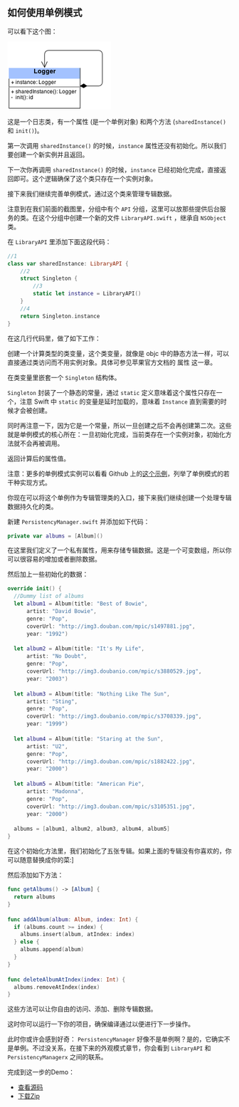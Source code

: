 ## 如何使用单例模式

可以看下这个图：

![](../images/singleton1.png)

这是一个日志类，有一个属性 (是一个单例对象) 和两个方法 (`sharedInstance()` 和 `init()`)。

第一次调用 `sharedInstance()` 的时候，`instance` 属性还没有初始化。所以我们要创建一个新实例并且返回。

下一次你再调用 `sharedInstance()` 的时候，`instance` 已经初始化完成，直接返回即可。这个逻辑确保了这个类只存在一个实例对象。

接下来我们继续完善单例模式，通过这个类来管理专辑数据。

注意到在我们前面的截图里，分组中有个 `API` 分组，这里可以放那些提供后台服务的类。在这个分组中创建一个新的文件 `LibraryAPI.swift` ，继承自 `NSObject` 类。

在 `LibraryAPI` 里添加下面这段代码：

```swift
//1
class var sharedInstance: LibraryAPI {
    //2
    struct Singleton {
        //3
        static let instance = LibraryAPI()
    }
    //4
    return Singleton.instance
}
```

在这几行代码里，做了如下工作：

创建一个计算类型的类变量，这个类变量，就像是 objc 中的静态方法一样，可以直接通过类访问而不用实例对象。具体可参见苹果官方文档的 属性 这一章。

在类变量里嵌套一个 `Singleton` 结构体。

`Singleton` 封装了一个静态的常量，通过 `static` 定义意味着这个属性只存在一个，注意 Swift 中 `static` 的变量是延时加载的，意味着 `Instance` 直到需要的时候才会被创建。

同时再注意一下，因为它是一个常量，所以一旦创建之后不会再创建第二次。这些就是单例模式的核心所在：一旦初始化完成，当前类存在一个实例对象，初始化方法就不会再被调用。

返回计算后的属性值。

注意：更多的单例模式实例可以看看 Github 上的[这个示例](https://github.com/hpique/SwiftSingleton)，列举了单例模式的若干种实现方式。

你现在可以将这个单例作为专辑管理类的入口，接下来我们继续创建一个处理专辑数据持久化的类。

新建 `PersistencyManager.swift` 并添加如下代码：

```swift
private var albums = [Album]()
```

在这里我们定义了一个私有属性，用来存储专辑数据。这是一个可变数组，所以你可以很容易的增加或者删除数据。

然后加上一些初始化的数据：

```swift
override init() {
  //Dummy list of albums
  let album1 = Album(title: "Best of Bowie",
      artist: "David Bowie",
      genre: "Pop",
      coverUrl: "http://img3.douban.com/mpic/s1497881.jpg",
      year: "1992")
        
  let album2 = Album(title: "It's My Life",
      artist: "No Doubt",
      genre: "Pop",
      coverUrl: "http://img3.doubanio.com/mpic/s3880529.jpg",
      year: "2003")
        
  let album3 = Album(title: "Nothing Like The Sun",
      artist: "Sting",
      genre: "Pop",
      coverUrl: "http://img3.doubanio.com/mpic/s3708339.jpg",
      year: "1999")
        
  let album4 = Album(title: "Staring at the Sun",
      artist: "U2",
      genre: "Pop",
      coverUrl: "http://img3.douban.com/mpic/s1882422.jpg",
      year: "2000")
        
  let album5 = Album(title: "American Pie",
      artist: "Madonna",
      genre: "Pop",
      coverUrl: "http://img3.douban.com/mpic/s3105351.jpg",
      year: "2000")

  albums = [album1, album2, album3, album4, album5]
}
```

在这个初始化方法里，我们初始化了五张专辑。如果上面的专辑没有你喜欢的，你可以随意替换成你的菜:]

然后添加如下方法：

```swift
func getAlbums() -> [Album] {
  return albums
}

func addAlbum(album: Album, index: Int) {
  if (albums.count >= index) { 
    albums.insert(album, atIndex: index)
  } else {
    albums.append(album)
  }
}

func deleteAlbumAtIndex(index: Int) {
  albums.removeAtIndex(index)
}
```

这些方法可以让你自由的访问、添加、删除专辑数据。

这时你可以运行一下你的项目，确保编译通过以便进行下一步操作。

此时你或许会感到好奇： `PersistencyManager` 好像不是单例啊？是的，它确实不是单例。不过没关系，在接下来的外观模式章节，你会看到 `LibraryAPI` 和 `PersistencyManagerx` 之间的联系。

完成到这一步的Demo：

- [查看源码](https://github.com/yourtion/SwiftDesignPatterns-Demo1/tree/Use-Singleton) 
- [下载Zip](https://github.com/yourtion/SwiftDesignPatterns-Demo1/archive/Use-Singleton.zip)


